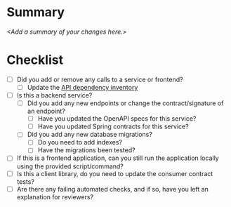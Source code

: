 <!-- 
THIS IS A PUBLIC REPOSITORY - DO NOT PUT ANY SENSITIVE INFORMATION INTO THIS FILE OR ANY OTHER FILE IN THIS REPOSITORY.

THIS INCLUDES PULL REQUESTS, EVEN DRAFTS. If you're unsure what's sensitive, ask the team before making any changes.
-->

# Summary

_\<Add a summary of your changes here.\>_

# Checklist
- [ ] Did you add or remove any calls to a service or frontend?
    - [ ] Update the [API dependency inventory](https://docs.google.com/spreadsheets/d/13fPp3PlnJfcm44PhAw6PdRBhyMhc_FfDIyhcXh_nh5M/edit#gid=1676052919)
- [ ] Is this a backend service?
    - [ ] Did you add any new endpoints or change the contract/signature of an endpoint?
    	- [ ] Have you updated the OpenAPI specs for this service?
    	- [ ] Have you updated Spring contracts for this service?
    - [ ] Did you add any new database migrations?
    	- [ ] Do you need to add indexes?
	    - [ ] Have the migrations been tested?
- [ ] If this is a frontend application, can you still run the application locally using the provided script/command?
- [ ] Is this a client library, do you need to update the consumer contract tests?
- [ ] Are there any failing automated checks, and if so, have you left an explanation for reviewers?
